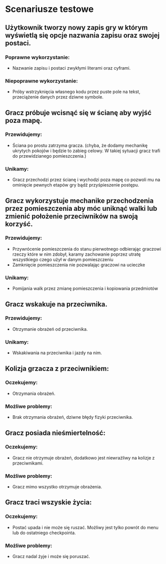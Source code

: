 # Scenariusze testowe

## Użytkownik tworzy nowy zapis gry w którym wyświetlą się opcje nazwania zapisu oraz swojej postaci.

### Poprawne wykorzystanie:

-   Nazwanie zapisu i postaci zwykłymi literami oraz cyframi.

### Niepoprawne wykorzystanie:

-   Próby wstrzyknięcia własnego kodu przez puste pole na tekst, przeciążenie danych przez dziwne symbole.

## Gracz próbuje wcisnąć się w ścianę aby wyjść poza mapę.

### Przewidujemy:

-   Ściana po prostu zatrzyma gracza. (chyba, że dodamy mechanikę ukrytych pokojów i będzie to zabieg celowy. W takiej sytuacji gracz trafi do przewidzianego pomieszczenia.)

### Unikamy:

-   Gracz przechodzi przez ścianę i wychodzi poza mapę co pozwoli mu na ominięcie pewnych etapów gry bądź przyśpieszenie postępu.

## Gracz wykorzystuje mechanike przechodzenia przez pomieszczenia aby móc uniknąć walki lub zmienić położenie przeciwników na swoją korzyść.

### Przewidujemy:

-   Przywrócenie pomieszczenia do stanu pierwotnego odbierając graczowi rzeczy które w nim zdobył, karamy zachowanie poprzez utratę wszystkiego czego użył w danym pomieszczeniu
-   Zamknięcie pomieszczenia nie pozwalając graczowi na ucieczke

### Unikamy:

-   Pomijania walk przez zmianę pomieszczenia i kopiowania przedmiotów

## Gracz wskakuje na przeciwnika.

### Przewidujemy:

-   Otrzymanie obrażeń od przeciwnika.

### Unikamy:

-   Wskakiwania na przeciwnika i jazdy na nim. 

## Kolizja grzacza z przeciwnikiem:

### Oczekujemy:

-   Otrzymania obrażeń.

### Możliwe problemy:

-   Brak otrzymania obrażeń, dziwne błędy fizyki przeciwnika.

## Gracz posiada nieśmiertelność:

### Oczekujemy:

-   Gracz nie otrzymuje obrażeń, dodatkowo jest niewrażliwy na kolizje z przeciwnikami.

### Możliwe problemy:

-   Gracz mimo wszystko otrzymuje obrażenia.

## Gracz traci wszyskie życia:

### Oczekujemy:

-   Postać upada i nie może się ruszać. Możliwy jest tylko powrót do menu lub do ostatniego checkpointa.

### Możliwe problemy:

-   Gracz nadal żyje i może się poruszać. 
